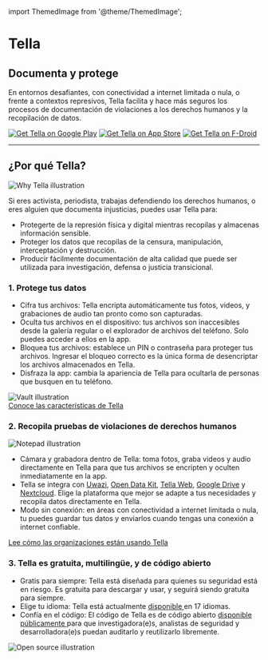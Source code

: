 import ThemedImage from '@theme/ThemedImage';

<div>
<div id="intro">
    <div classname="intro-column" id="intro-column1">
        <h1>Tella</h1>
        <h2>Documenta y protege</h2>
        <p>En entornos desafiantes, con conectividad a internet limitada o nula, o frente a contextos represivos, Tella facilita y hace más seguros los procesos de documentación de violaciones a los derechos humanos y la recopilación de datos.</p>
        <div classname="download">
<a href="https://play.google.com/store/apps/details?id=org.hzontal.tella" target="_blank">
                <img classname="badge" src="img/google-play-badge.png" alt="Get Tella on Google Play"></a>
            <a href="https://apps.apple.com/us/app/tella-document-protect/id1598152580" target="_blank">
                <img classname="badge" src="img/app-store-badge.svg" id="apple-store-badge" alt="Get Tella on App Store"></a>
            <a href="https://f-droid.org/packages/org.hzontal.tellaFOSS">
                <img classname="badge" src="https://fdroid.gitlab.io/artwork/badge/get-it-on.png" alt="Get Tella on F-Droid"></a>
</div>
    </div>
    <div classname="intro-column" id="intro-column2">
        <themedimage alt="Screenshot of the Tella app on Android. Showing Connections to Tella Web Uwazi and the folder structure showing that within Tella users can record and save Images, Videos and Audios securely and encripted." classname="screen" sources="{{" light: dark:></themedimage>
</div>
</div>

<hr>
<div classname="section">
    <h2>¿Por qué Tella?</h2>
    <div classname="columns">
        <div classname="column" id="section-column1"><img classname="home-illustrations" src="img/why-tella.png" alt="Why Tella illustration"></div>
        <div classname="column" id="section-column2">
            <p>Si eres activista, periodista, trabajas defendiendo los derechos humanos, o eres alguien que documenta injusticias, puedes usar Tella para:</p>
            <ul>
<li>
<span classname="emphasis">Protegerte</span> de la represión física y digital mientras recopilas y almacenas información sensible.</li>
                <li>
<span classnname="emphasis">Proteger los datos que recopilas</span> de la censura, manipulación, interceptación y destrucción.</li>
                <li>
<span classname="emphasis">Producir fácilmente documentación de alta calidad</span> que puede ser utilizada para investigación, defensa o justicia transicional.</li>
            </ul>
</div>
    </div>
</div>

<div classname="section">
    <h3>1. Protege tus datos</h3>
    <div classname="columns">
        <div classname="column" id="section-column1">
            <ul>
<li>
<span classname="emphasis">Cifra tus archivos:</span> Tella encripta automáticamente tus fotos, videos, y grabaciones de audio tan pronto como son capturadas.</li>
                <li>
<span classname="emphasis">Oculta tus archivos en el dispositivo:</span> tus archivos son inaccesibles desde la galería regular o el explorador de archivos del teléfono. Solo puedes acceder a ellos en la app.</li>
                <li>
<span classname="emphasis">Bloquea tus archivos:</span> establece un PIN o contraseña para proteger tus archivos. Ingresar el bloqueo correcto es la única forma de desencriptar los archivos almacenados en Tella.</li>
                <li>
<span classname="emphasis">Disfraza la app:</span> cambia la apariencia de Tella para ocultarla de personas que busquen en tu teléfono.</li>
            </ul>
</div>
        <div classname="column" id="section-column2"><img classname="home-illustrations" src="img/vault.png" alt="Vault illustration"></div>
    </div>
    <a type="button" href="features" classname="clean-btn center button button--primary">Conoce las características de Tella</a>  
</div>

<div classname="section">
    <h3>2. Recopila pruebas de violaciones de derechos humanos</h3>
    <div classname="columns">
        <div classname="column" id="section-column1"><img classname="home-illustrations" src="img/data.png" alt="Notepad illustration"></div>
        <div classname="column" id="section-column2">
            <ul>
<li>
<span classname="emphasis">Cámara y grabadora dentro de Tella:</span> toma fotos, graba videos y audio directamente en Tella para que tus archivos se encripten y oculten inmediatamente en la app.</li>
                <li>
<span classname="emphasis">Tella se integra</span> con <a href="uwazi">Uwazi</a>, <a href="odk">Open Data Kit</a>, <a href="tella-web">Tella Web</a>, <a href="g-drive">Google Drive</a> y <a href="nextcloud">Nextcloud</a>. Elige la plataforma que mejor se adapte a tus necesidades y recopila datos directamente en Tella.</li>
                <li>
<span classname="emphasis">Modo sin conexión:</span> en áreas con conectividad a internet limitada o nula, tu puedes guardar tus datos y enviarlos cuando tengas una conexión a internet confiable.</li>
            </ul>
</div>
    </div> 
    <a type="button" href="user-stories" classname="clean-btn center button button--primary">Lee cómo las organizaciones están usando Tella</a>    
</div>

<div classname="section">
    <h3>3. Tella es gratuita, multilingüe, y de código abierto</h3>
    <div classname="columns">
        <div classname="column" id="section-column1">
            <ul>
<li>
<span classname="emphasis">Gratis para siempre:</span> Tella está diseñada para quienes su seguridad está en riesgo. Es gratuita para descargar y usar, y seguirá siendo gratuita para siempre.</li>
                <li>
<span classname="emphasis">Elige tu idioma:</span> Tella está actualmente <a href="faq#what-languages-is-tella-available-in"> disponible </a> en 17 idiomas.</li>
                <li>
<span classname="emphasis">Confía en el código:</span> El código de Tella es de código abierto <a href="open-source">disponible públicamente </a> para que investigadora(e)s, analistas de seguridad y desarrolladora(e)s puedan auditarlo y reutilizarlo libremente.</li>
            </ul>
</div>
        <div classname="column" id="section-column2"><img classname="home-illustrations" src="img/open-source.png" alt="Open source  illustration"></div>
    </div>
</div>
</div>

